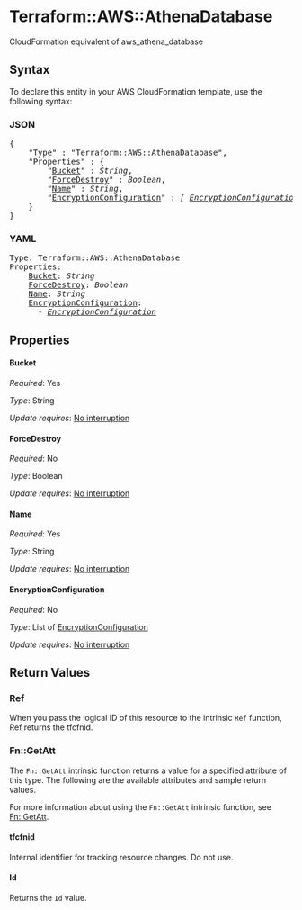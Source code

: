 # Terraform::AWS::AthenaDatabase

CloudFormation equivalent of aws_athena_database

## Syntax

To declare this entity in your AWS CloudFormation template, use the following syntax:

### JSON

<pre>
{
    "Type" : "Terraform::AWS::AthenaDatabase",
    "Properties" : {
        "<a href="#bucket" title="Bucket">Bucket</a>" : <i>String</i>,
        "<a href="#forcedestroy" title="ForceDestroy">ForceDestroy</a>" : <i>Boolean</i>,
        "<a href="#name" title="Name">Name</a>" : <i>String</i>,
        "<a href="#encryptionconfiguration" title="EncryptionConfiguration">EncryptionConfiguration</a>" : <i>[ <a href="encryptionconfiguration.md">EncryptionConfiguration</a>, ... ]</i>
    }
}
</pre>

### YAML

<pre>
Type: Terraform::AWS::AthenaDatabase
Properties:
    <a href="#bucket" title="Bucket">Bucket</a>: <i>String</i>
    <a href="#forcedestroy" title="ForceDestroy">ForceDestroy</a>: <i>Boolean</i>
    <a href="#name" title="Name">Name</a>: <i>String</i>
    <a href="#encryptionconfiguration" title="EncryptionConfiguration">EncryptionConfiguration</a>: <i>
      - <a href="encryptionconfiguration.md">EncryptionConfiguration</a></i>
</pre>

## Properties

#### Bucket

_Required_: Yes

_Type_: String

_Update requires_: [No interruption](https://docs.aws.amazon.com/AWSCloudFormation/latest/UserGuide/using-cfn-updating-stacks-update-behaviors.html#update-no-interrupt)

#### ForceDestroy

_Required_: No

_Type_: Boolean

_Update requires_: [No interruption](https://docs.aws.amazon.com/AWSCloudFormation/latest/UserGuide/using-cfn-updating-stacks-update-behaviors.html#update-no-interrupt)

#### Name

_Required_: Yes

_Type_: String

_Update requires_: [No interruption](https://docs.aws.amazon.com/AWSCloudFormation/latest/UserGuide/using-cfn-updating-stacks-update-behaviors.html#update-no-interrupt)

#### EncryptionConfiguration

_Required_: No

_Type_: List of <a href="encryptionconfiguration.md">EncryptionConfiguration</a>

_Update requires_: [No interruption](https://docs.aws.amazon.com/AWSCloudFormation/latest/UserGuide/using-cfn-updating-stacks-update-behaviors.html#update-no-interrupt)

## Return Values

### Ref

When you pass the logical ID of this resource to the intrinsic `Ref` function, Ref returns the tfcfnid.

### Fn::GetAtt

The `Fn::GetAtt` intrinsic function returns a value for a specified attribute of this type. The following are the available attributes and sample return values.

For more information about using the `Fn::GetAtt` intrinsic function, see [Fn::GetAtt](https://docs.aws.amazon.com/AWSCloudFormation/latest/UserGuide/intrinsic-function-reference-getatt.html).

#### tfcfnid

Internal identifier for tracking resource changes. Do not use.

#### Id

Returns the <code>Id</code> value.

